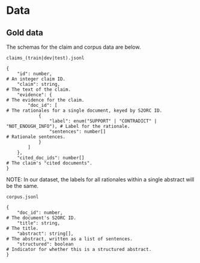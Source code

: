 # Data

## Gold data

The schemas for the claim and corpus data are below.

`claims_(train|dev|test).jsonl`
```
{
    "id": number,                                                            # An integer claim ID.
    "claim": string,                                                         # The text of the claim.
    "evidence": {                                                            # The evidence for the claim.
        "doc_id": [                                                          # The rationales for a single document, keyed by S2ORC ID.
            {
                "label": enum("SUPPORT" | "CONTRADICT" | "NOT_ENOUGH_INFO"), # Label for the rationale.
                "sentences": number[]                                        # Rationale sentences.
            }
        ]
    },
    "cited_doc_ids": number[]                                                # The claim's "cited documents".
}
```

NOTE: In our dataset, the labels for all rationales within a single abstract will be the same.

`corpus.jsonl`
```
{
    "doc_id": number,                                                        # The document's S2ORC ID.
    "title": string,                                                         # The title.
    "abstract": string[],                                                    # The abstract, written as a list of sentences.
    "structured": boolean                                                    # Indicator for whether this is a structured abstract.
}
```

